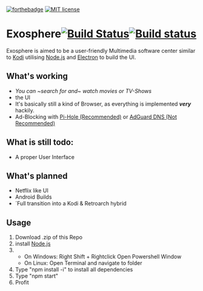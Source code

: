 [![forthebadge](https://forthebadge.com/images/badges/built-with-love.svg)](https://forthebadge.com)
[![MIT license](https://img.shields.io/badge/License-MIT-blue.svg)](https://lbesson.mit-license.org/)
# Exosphere[![Build Status](https://travis-ci.org/floprock/Exosphere.svg?branch=master)](https://travis-ci.org/floprock/Exosphere)[![Build status](https://ci.appveyor.com/api/projects/status/h7po7r5dqetl7g49?svg=true)](https://ci.appveyor.com/project/sineflex/exosphere-7peej)
Exosphere is aimed to be a user-friendly Multimedia software center similar to <a href="https://github.com/xbmc/xbmc">Kodi</a>
utilising <a href="https://nodejs.org/en/">Node.js</a> and <a href="https://electronjs.org">Electron</a> to build the UI.

## What's working
- _You can ~search for and~ watch movies or TV-Shows_
- the UI
- It's basically still a kind of Browser, as everything is implemented <b>*very*</b> hackily.
- Ad-Blocking with <a href="https://pi-hole.net/">Pi-Hole (Recommended)</a> or <a href="https://adguard.com/de/adguard-dns/overview.html#instruction">AdGuard DNS (Not Recommended)</a>
## What is still todo:
- A proper User Interface
## What's planned
- Netflix like UI
- Android Builds
- ´Full transition into a Kodi & Retroarch hybrid
## Usage
1. Download .zip of this Repo
2. install <a href="https://nodejs.org/en/download/">Node.js</a>
3. 
     - On Windows: Right Shift + Rightclick Open Powershell Window
      - On Linux: Open Terminal and navigate to folder
4. Type "npm install -i" to install all dependencies
5. Type "npm start"
6. Profit

